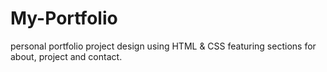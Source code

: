 # My-Portfolio
personal portfolio project design using HTML &amp; CSS  featuring sections for about, project and contact.
